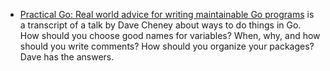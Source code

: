 - [Practical Go: Real world advice for writing maintainable Go programs](https://dave.cheney.net/practical-go/presentations/qcon-china.html) is a transcript of a talk by Dave Cheney about ways to do things in Go. How should you choose good names for variables? When, why, and how should you write comments? How should you organize your packages? Dave has the answers.
